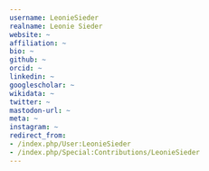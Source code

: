 ```yaml
---
username: LeonieSieder
realname: Leonie Sieder
website: ~
affiliation: ~
bio: ~
github: ~
orcid: ~
linkedin: ~
googlescholar: ~
wikidata: ~
twitter: ~
mastodon-url: ~
meta: ~
instagram: ~
redirect_from:
- /index.php/User:LeonieSieder
- /index.php/Special:Contributions/LeonieSieder
---
```

